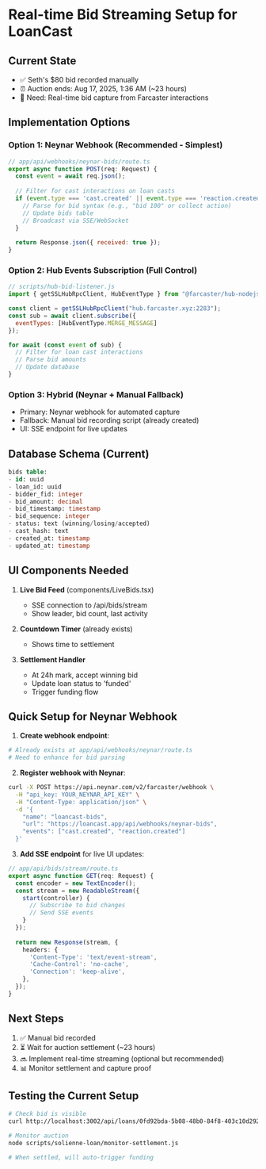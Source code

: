 # Real-time Bid Streaming Setup for LoanCast

## Current State
- ✅ Seth's $80 bid recorded manually
- ⏰ Auction ends: Aug 17, 2025, 1:36 AM (~23 hours)
- 🎯 Need: Real-time bid capture from Farcaster interactions

## Implementation Options

### Option 1: Neynar Webhook (Recommended - Simplest)
```javascript
// app/api/webhooks/neynar-bids/route.ts
export async function POST(req: Request) {
  const event = await req.json();
  
  // Filter for cast interactions on loan casts
  if (event.type === 'cast.created' || event.type === 'reaction.created') {
    // Parse for bid syntax (e.g., "bid 100" or collect action)
    // Update bids table
    // Broadcast via SSE/WebSocket
  }
  
  return Response.json({ received: true });
}
```

### Option 2: Hub Events Subscription (Full Control)
```javascript
// scripts/hub-bid-listener.js
import { getSSLHubRpcClient, HubEventType } from "@farcaster/hub-nodejs";

const client = getSSLHubRpcClient("hub.farcaster.xyz:2283");
const sub = await client.subscribe({ 
  eventTypes: [HubEventType.MERGE_MESSAGE] 
});

for await (const event of sub) {
  // Filter for loan cast interactions
  // Parse bid amounts
  // Update database
}
```

### Option 3: Hybrid (Neynar + Manual Fallback)
- Primary: Neynar webhook for automated capture
- Fallback: Manual bid recording script (already created)
- UI: SSE endpoint for live updates

## Database Schema (Current)
```sql
bids table:
- id: uuid
- loan_id: uuid
- bidder_fid: integer
- bid_amount: decimal
- bid_timestamp: timestamp
- bid_sequence: integer
- status: text (winning/losing/accepted)
- cast_hash: text
- created_at: timestamp
- updated_at: timestamp
```

## UI Components Needed
1. **Live Bid Feed** (components/LiveBids.tsx)
   - SSE connection to /api/bids/stream
   - Show leader, bid count, last activity
   
2. **Countdown Timer** (already exists)
   - Shows time to settlement
   
3. **Settlement Handler**
   - At 24h mark, accept winning bid
   - Update loan status to 'funded'
   - Trigger funding flow

## Quick Setup for Neynar Webhook

1. **Create webhook endpoint**:
```bash
# Already exists at app/api/webhooks/neynar/route.ts
# Need to enhance for bid parsing
```

2. **Register webhook with Neynar**:
```bash
curl -X POST https://api.neynar.com/v2/farcaster/webhook \
  -H "api_key: YOUR_NEYNAR_API_KEY" \
  -H "Content-Type: application/json" \
  -d '{
    "name": "loancast-bids",
    "url": "https://loancast.app/api/webhooks/neynar-bids",
    "events": ["cast.created", "reaction.created"]
  }'
```

3. **Add SSE endpoint** for live UI updates:
```typescript
// app/api/bids/stream/route.ts
export async function GET(req: Request) {
  const encoder = new TextEncoder();
  const stream = new ReadableStream({
    start(controller) {
      // Subscribe to bid changes
      // Send SSE events
    }
  });
  
  return new Response(stream, {
    headers: {
      'Content-Type': 'text/event-stream',
      'Cache-Control': 'no-cache',
      'Connection': 'keep-alive',
    },
  });
}
```

## Next Steps
1. ✅ Manual bid recorded
2. ⏳ Wait for auction settlement (~23 hours)
3. 🔜 Implement real-time streaming (optional but recommended)
4. 📊 Monitor settlement and capture proof

## Testing the Current Setup
```bash
# Check bid is visible
curl http://localhost:3002/api/loans/0fd92bda-5b08-48b0-84f8-403c10d2929a

# Monitor auction
node scripts/solienne-loan/monitor-settlement.js

# When settled, will auto-trigger funding
```